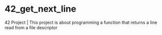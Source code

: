 # 42_get_next_line
42 Project | This project is about programming a function that returns a line read from a file descriptor
